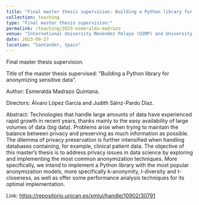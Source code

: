 ```yaml
---
title: "Final master thesis supervision: Building a Python library for anonymizing sensitive data"
collection: teaching
type: "Final master thesis supervision:"
permalink: /teaching/2023-esmeralda-madrazo
venue: "International University Menéndez Pelayo (UIMP) and University of Cantabria (UC)"
date: 2023-09-27
location: "Santander, Spain"
---
```


Final master thesis supervision. 

Title of the master thesis supervised: "Building a Python library for anonymizing sensitive data". 

Author: Esmeralda Madrazo Quintana.   

Directors: Álvaro López García and Judith Sáinz-Pardo Díaz.

Abstract: Technologies that handle large amounts of data have experienced rapid growth in recent years, thanks mainly to the easy availability of large volumes of data (big data). Problems arise when trying to maintain the balance between privacy and preserving as much information as possible. The dilemma of privacy preservation is further intensified when handling databases containing, for example, clinical patient data. The objective of this master’s thesis is to address privacy issues in data science by exploring and implementing the most common anonymization techniques. More specifically, we intend to implement a Python library with the most popular anonymization models, more specifically k-anonymity, l-diversity and t-closeness, as well as offer some performance analysis techniques for its optimal implementation.

Link: https://repositorio.unican.es/xmlui/handle/10902/30791
